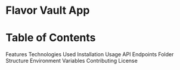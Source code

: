 # Flavor Vault App

# Table of Contents
Features
Technologies Used
Installation
Usage
API Endpoints
Folder Structure
Environment Variables
Contributing
License